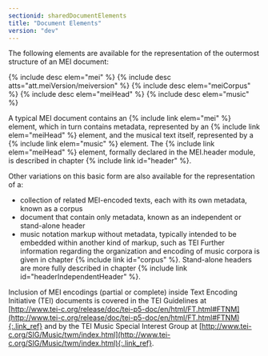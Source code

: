 ```yaml
---
sectionid: sharedDocumentElements
title: "Document Elements"
version: "dev"
---
```


The following elements are available for the representation of the outermost structure of an MEI document:

{% include desc elem="mei" %}
{% include desc atts="att.meiVersion/meiversion" %}
{% include desc elem="meiCorpus" %}
{% include desc elem="meiHead" %}
{% include desc elem="music" %}

A typical MEI document contains an {% include link elem="mei" %} element, which in turn contains metadata, represented by an {% include link elem="meiHead" %} element, and the musical text itself, represented by a {% include link elem="music" %} element. The {% include link elem="meiHead" %} element, formally declared in the MEI.header module, is described in chapter {% include link id="header" %}.

Other variations on this basic form are also available for the representation of a:

- collection of related MEI-encoded texts, each with its own metadata, known as a corpus
- document that contain only metadata, known as an independent or stand-alone header
- music notation markup without metadata, typically intended to be embedded within another kind of markup, such as TEI
Further information regarding the organization and encoding of music corpora is given in chapter {% include link id="corpus" %}. Stand-alone headers are more fully described in chapter {% include link id="headerIndependentHeader" %}.

Inclusion of MEI encodings (partial or complete) inside Text Encoding Initiative (TEI) documents is covered in the TEI Guidelines at [http://www.tei-c.org/release/doc/tei-p5-doc/en/html/FT.html#FTNM](http://www.tei-c.org/release/doc/tei-p5-doc/en/html/FT.html#FTNM){:.link_ref} and by the TEI Music Special Interest Group at [http://www.tei-c.org/SIG/Music/twm/index.html](http://www.tei-c.org/SIG/Music/twm/index.html){:.link_ref}.
